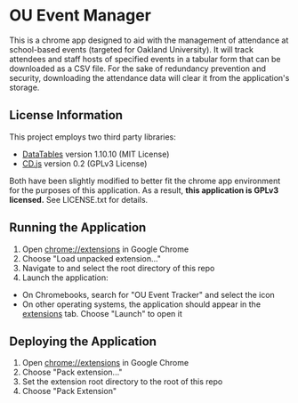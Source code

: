 # OU Event Manager

This is a chrome app designed to aid with the management of attendance at school-based events (targeted for Oakland University).  It will track attendees and staff hosts of specified events in a tabular form that can be downloaded as a CSV file.  For the sake of redundancy prevention and security, downloading the attendance data will clear it from the application's storage.

## License Information

This project employs two third party libraries:
* [DataTables](https://www.datatables.net/) version 1.10.10 (MIT License)
* [CD.js](https://github.com/zocky/cdjs) version 0.2 (GPLv3 License)

Both have been slightly modified to better fit the chrome app environment for the purposes of this application.  As a result, **this application is GPLv3 licensed.** See LICENSE.txt for details.

## Running the Application

1. Open [chrome://extensions](chrome://extensions) in Google Chrome
2. Choose "Load unpacked extension..."
3. Navigate to and select the root directory of this repo
4. Launch the application:
  * On Chromebooks, search for "OU Event Tracker" and select the icon
  * On other operating systems, the application should appear in the [extensions](chrome://extensions) tab.  Choose "Launch" to open it

## Deploying the Application

1. Open [chrome://extensions](chrome://extensions) in Google Chrome
2. Choose "Pack extension..."
3. Set the extension root directory to the root of this repo
4. Choose "Pack Extension"
